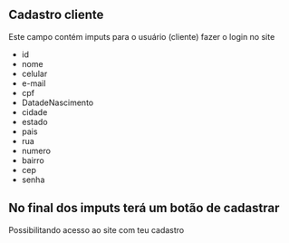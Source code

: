  ## Cadastro cliente
 Este campo contém imputs para o usuário (cliente) fazer o login  no site 

- id 
- nome 
- celular
- e-mail
- cpf
-  DatadeNascimento 
-  cidade 
- estado
-  pais 
- rua
- numero
- bairro
- cep
- senha

## No final dos imputs terá um botão de cadastrar
Possibilitando acesso ao site com teu cadastro
